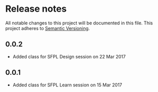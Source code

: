 # Release notes
All notable changes to this project will be documented in this file.
This project adheres to [Semantic Versioning](http://semver.org/).

## 0.0.2
- Added class for SFPL Design session on 22 Mar 2017

## 0.0.1
- Added class for SFPL Learn session on 15 Mar 2017
